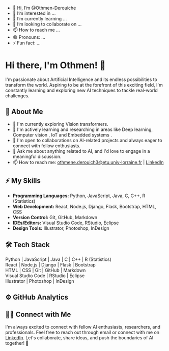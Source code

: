 - 👋 Hi, I’m @Othmen-Derouiche
- 👀 I’m interested in ...
- 🌱 I’m currently learning ...
- 💞️ I’m looking to collaborate on ...
- 📫 How to reach me ...
- 😄 Pronouns: ...
- ⚡ Fun fact: ...

<!---
Othmen-Derouiche/Othmen-Derouiche is a ✨ special ✨ repository because its `README.md` (this file) appears on your GitHub profile.
You can click the Preview link to take a look at your changes.
--->
# Hi there, I'm Othmen! 👋

I'm passionate about Artificial Intelligence and its endless possibilities to transform the world. Aspiring to be at the forefront of this exciting field, I'm constantly learning and exploring new AI techniques to tackle real-world challenges.

## 🚀 About Me
- 🔭 I'm currently exploring Vision transformers.
- 🌱 I'm actively learning and researching in areas like Deep learning, Computer vision , IoT and Embedded systems .
- 👯 I'm open to collaborations on AI-related projects and always eager to connect with fellow enthusiasts.
- 💬 Ask me about anything related to AI, and I'd love to engage in a meaningful discussion.
- 📫 How to reach me: [othmene.derouich3@etu.univ-lorraine.fr](mailto:othmene.derouich3@etu.univ-lorraine.fr) | [LinkedIn](http://www.linkedin.com/in/othmen-derouiche/)

## ⚡ My Skills
- **Programming Languages:** Python, JavaScript, Java, C, C++, R (Statistics)
- **Web Development:** React, Node.js, Django, Flask, Bootstrap, HTML, CSS
- **Version Control:** Git, GitHub, Markdown
- **IDEs/Editors:** Visual Studio Code, RStudio, Eclipse
- **Design Tools:** Illustrator, Photoshop, InDesign

## 🛠 Tech Stack
Python | JavaScript | Java | C | C++ | R (Statistics)  
React | Node.js | Django | Flask | Bootstrap  
HTML | CSS | Git | GitHub | Markdown  
Visual Studio Code | RStudio | Eclipse  
Illustrator | Photoshop | InDesign  

## ⚙️ GitHub Analytics
<!-- You can use GitHub Stats or any other tool you prefer -->
<!-- ![Khalil's GitHub stats](https://github-readme-stats.vercel.app/api?username=khalil-elamine&show_icons=true&theme=radical) -->

## 🤝🏻 Connect with Me
I'm always excited to connect with fellow AI enthusiasts, researchers, and professionals. Feel free to reach out through email or connect with me on [LinkedIn](https://www.linkedin.com/in/khalil-el-amine/). Let's collaborate, share ideas, and push the boundaries of AI together! 🤖

